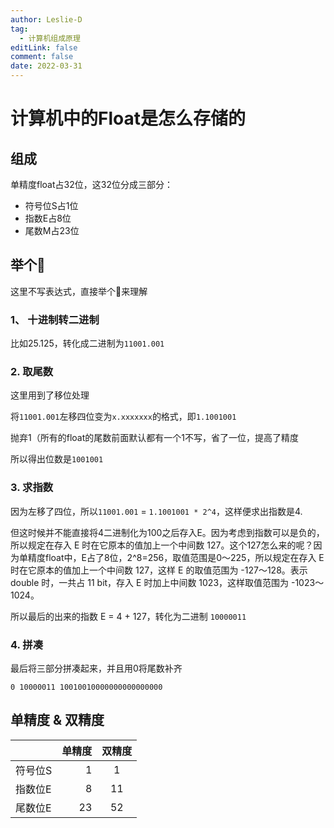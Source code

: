 ```yaml
---
author: Leslie-D
tag:
  - 计算机组成原理
editLink: false
comment: false
date: 2022-03-31
---
```


# 计算机中的Float是怎么存储的

## 组成
单精度float占32位，这32位分成三部分：
- 符号位S占1位
- 指数E占8位
- 尾数M占23位

## 举个🌰
这里不写表达式，直接举个🌰来理解

### 1、 十进制转二进制
比如25.125，转化成二进制为`11001.001`

### 2. 取尾数
这里用到了移位处理

将`11001.001`左移四位变为`x.xxxxxxx`的格式，即`1.1001001`

抛弃1（所有的float的尾数前面默认都有一个1不写，省了一位，提高了精度

所以得出位数是`1001001`

### 3. 求指数

因为左移了四位，所以`11001.001` = `1.1001001 * 2^4`，这样便求出指数是4.

但这时候并不能直接将4二进制化为100之后存入E。因为考虑到指数可以是负的，所以规定在存入 E 时在它原本的值加上一个中间数 127。这个127怎么来的呢？因为单精度float中，E占了8位，2^8=256，取值范围是0～225，所以规定在存入 E 时在它原本的值加上一个中间数 127，这样 E 的取值范围为 -127～128。表示 double 时，一共占 11 bit，存入 E 时加上中间数 1023，这样取值范围为 -1023～1024。

所以最后的出来的指数 E = 4 + 127，转化为二进制 `10000011`

### 4. 拼凑
最后将三部分拼凑起来，并且用0将尾数补齐

`0 10000011 10010010000000000000000`

## 单精度 & 双精度
|  | 单精度 | 双精度 |
| :-----| ----: | :----: |
| 符号位S | 1 | 1 |
| 指数位E | 8 | 11 |
| 尾数位E | 23 | 52 |
